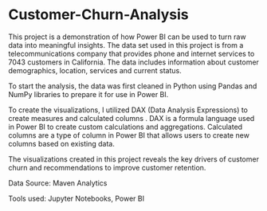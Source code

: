 # Customer-Churn-Analysis
This project is a demonstration of how Power BI can be used to turn raw data into meaningful insights. The data set used in this project is from a telecommunications company that provides phone and internet services to 7043 customers in California. The data includes information about customer demographics, location, services and current status.

To start the analysis, the data was first cleaned in Python using Pandas and NumPy libraries to prepare it for use in Power BI.

To create the visualizations, I utilized DAX (Data Analysis Expressions) to create measures and calculated columns . DAX is a formula language used in Power BI to create custom calculations and aggregations. Calculated columns are a type of column in Power BI that allows users to create new columns based on existing data.

The visualizations created in this project reveals the key drivers of customer churn and recommendations to improve customer retention.


Data Source: Maven Analytics

Tools used: Jupyter Notebooks, Power BI




